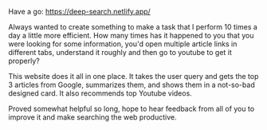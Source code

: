 Have a go: https://deep-search.netlify.app/

Always wanted to create something to make a task that I perform 10 times a day a little more efficient. How many times has it happened to you that you were looking for some information, you'd open multiple article links in different tabs, understand it roughly and then go to youtube to get it properly?

This website does it all in one place. It takes the user query and gets the top 3 articles from Google, summarizes them, and shows them in a not-so-bad designed card. It also recommends top Youtube videos.

Proved somewhat helpful so long, hope to hear feedback from all of you to improve it and make searching the web productive.
